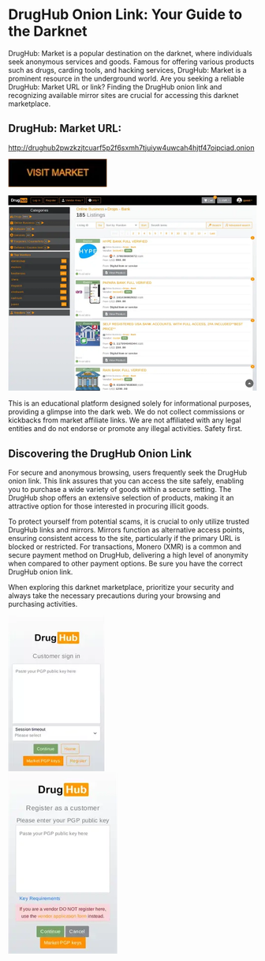 # DrugHub Onion Link: Your Guide to the Darknet

DrugHub: Market is a popular destination on the darknet, where individuals seek anonymous services and goods. Famous for offering various products such as drugs, carding tools, and hacking services, DrugHub: Market is a prominent resource in the underground world. Are you seeking a reliable DrugHub: Market URL or link? Finding the DrugHub onion link and recognizing available mirror sites are crucial for accessing this darknet marketplace.

## DrugHub: Market URL:

http://drughub2pwzkzjtcuarf5p2f6sxmh7tjuiyw4uwcah4hjtf47oipciad.onion

[<img src="/images/executable.webp" width="200">](http://drughub2pwzkzjtcuarf5p2f6sxmh7tjuiyw4uwcah4hjtf47oipciad.onion)


<a href="http://drughub2pwzkzjtcuarf5p2f6sxmh7tjuiyw4uwcah4hjtf47oipciad.onion"><img src="/images/far.webp" alt="image" style="max-width: 100%;"><a>

This is an educational platform designed solely for informational purposes, providing a glimpse into the dark web. We do not collect commissions or kickbacks from market affiliate links. We are not affiliated with any legal entities and do not endorse or promote any illegal activities. Safety first.

## Discovering the DrugHub Onion Link

For secure and anonymous browsing, users frequently seek the DrugHub onion link. This link assures that you can access the site safely, enabling you to purchase a wide variety of goods within a secure setting. The DrugHub shop offers an extensive selection of products, making it an attractive option for those interested in procuring illicit goods.

To protect yourself from potential scams, it is crucial to only utilize trusted DrugHub links and mirrors. Mirrors function as alternative access points, ensuring consistent access to the site, particularly if the primary URL is blocked or restricted. For transactions, Monero (XMR) is a common and secure payment method on DrugHub, delivering a high level of anonymity when compared to other payment options. Be sure you have the correct DrugHub onion link.

When exploring this darknet marketplace, prioritize your security and always take the necessary precautions during your browsing and purchasing activities.


<a href="http://drughub2pwzkzjtcuarf5p2f6sxmh7tjuiyw4uwcah4hjtf47oipciad.onion"><img src="/images/app.webp" alt="image" style="max-width: 100%;"><a>  
<a href="http://drughub2pwzkzjtcuarf5p2f6sxmh7tjuiyw4uwcah4hjtf47oipciad.onion"><img src="/images/show.webp" alt="image" style="max-width: 100%;"><a>